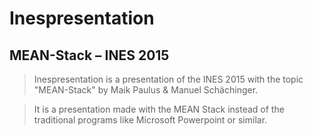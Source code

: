# Inespresentation
## MEAN-Stack – INES 2015

> Inespresentation is a presentation of the INES 2015 with the topic "MEAN-Stack" by Maik Paulus & Manuel Schächinger.

> It is a presentation made with the MEAN Stack instead of the traditional programs like Microsoft Powerpoint or similar.
